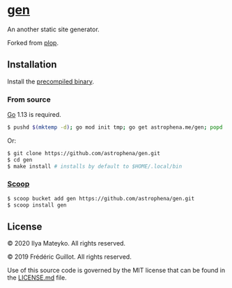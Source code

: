 # [gen]

An another static site generator.

Forked from [plop].

## Installation

Install the [precompiled binary].

### From source

[Go] 1.13 is required.

```bash
$ pushd $(mktemp -d); go mod init tmp; go get astrophena.me/gen; popd
```

Or:

```bash
$ git clone https://github.com/astrophena/gen.git
$ cd gen
$ make install # installs by default to $HOME/.local/bin
```

### [Scoop]

```bash
$ scoop bucket add gen https://github.com/astrophena/gen.git
$ scoop install gen
```

## License

© 2020 Ilya Mateyko. All rights reserved.

© 2019 Frédéric Guillot. All rights reserved.

Use of this source code is governed by the MIT license that can be
found in the [LICENSE.md] file.

[gen]: https://astrophena.me/gen
[plop]: https://github.com/fguillot/plop
[precompiled binary]: https://github.com/astrophena/gen/releases
[Go]: https://golang.org
[Scoop]: https://scoop.sh
[LICENSE.md]: LICENSE.md
